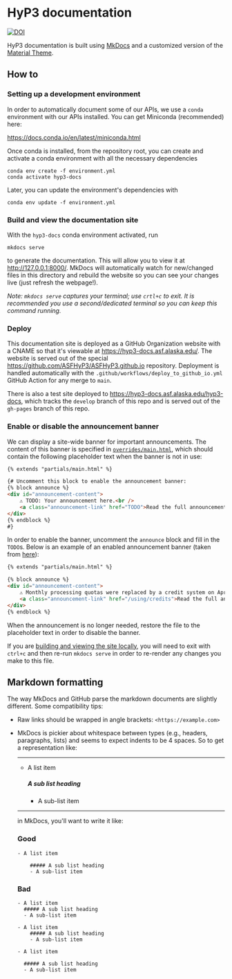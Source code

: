 # HyP3 documentation

[![DOI](https://zenodo.org/badge/DOI/10.5281/zenodo.4646138.svg)](https://doi.org/10.5281/zenodo.4646138)

HyP3 documentation is built using [MkDocs](https://www.mkdocs.org/) and a customized version of the
[Material Theme](https://squidfunk.github.io/mkdocs-material/).

## How to

### Setting up a development environment

In order to automatically document some of our APIs, we use a `conda` environment
with our APIs installed. You can get Miniconda (recommended) here:

<https://docs.conda.io/en/latest/miniconda.html>

Once conda is installed, from the repository root, you can create and activate a 
conda environment with all the necessary dependencies

```
conda env create -f environment.yml
conda activate hyp3-docs
```

Later, you can update the environment's dependencies with

```
conda env update -f environment.yml
```

### Build and view the documentation site

With the `hyp3-docs` conda environment activated, run

```
mkdocs serve
```

to generate the documentation. This will allow you to view it at <http://127.0.0.1:8000/>.
MkDocs will automatically watch for new/changed files in this directory and
rebuild the website so you can see your changes live (just refresh the webpage!).

*Note: `mkdocs serve` captures your terminal; use `crtl+c` to exit. It is recommended you
use a second/dedicated terminal so you can keep this command running.*

### Deploy

This documentation site is deployed as a GitHub Organization website with a CNAME
so that it's viewable at <https://hyp3-docs.asf.alaska.edu/>. The website is served
out of the special <https://github.com/ASFHyP3/ASFHyP3.github.io> repository. Deployment
is handled automatically with the `.github/workflows/deploy_to_github_io.yml` GitHub
Action for any merge to `main`.

There is also a test site deployed to <https://hyp3-docs.asf.alaska.edu/hyp3-docs>, which
tracks the `develop` branch of this repo and is served out of the `gh-pages` branch
of this repo.

### Enable or disable the announcement banner

We can display a site-wide banner for important announcements.
The content of this banner is specified in [`overrides/main.html`](overrides/main.html),
which should contain the following placeholder text when the banner is not in use:

```html
{% extends "partials/main.html" %}

{# Uncomment this block to enable the announcement banner:
{% block announce %}
<div id="announcement-content">
    ⚠️ TODO: Your announcement here.<br />
    <a class="announcement-link" href="TODO">Read the full announcement.</a>
</div>
{% endblock %}
#}
```

In order to enable the banner, uncomment the `announce` block and fill in the `TODO`s.
Below is an example of an enabled announcement banner
(taken from [here](https://github.com/ASFHyP3/hyp3-docs/blob/99c0d2294f1be1249e23880b7a849f13fa99a021/overrides/main.html)):

```html
{% extends "partials/main.html" %}

{% block announce %}
<div id="announcement-content">
    ⚠️ Monthly processing quotas were replaced by a credit system on April 1st.<br />
    <a class="announcement-link" href="/using/credits">Read the full announcement.</a>
</div>
{% endblock %}
```

When the announcement is no longer needed, restore the file to the placeholder text in order to disable the banner.

If you are [building and viewing the site locally](#build-and-view-the-documentation-site),
you will need to exit with `ctrl+c` and then re-run `mkdocs serve`
in order to re-render any changes you make to this file.

## Markdown formatting

The way MkDocs and GitHub parse the markdown documents are slightly different. Some compatibility tips:

* Raw links should be wrapped in angle brackets: `<https://example.com>`
* MkDocs is pickier about whitespace between types (e.g., headers, paragraphs, lists) and seems to 
expect indents to be 4 spaces. So to get a representation like:

    <hr/>
    
    - A list item
    
         ##### A sub list heading
        - A sub-list item
    
    <hr/>
      
    in MkDocs, you'll want to write it like: 
        
    ### Good
    ```
    - A list item
    
        ##### A sub list heading
        - A sub-list item
    ```
    
    ### Bad
    ```
    - A list item
      ##### A sub list heading
      - A sub-list item
    ```
    
    ```
    - A list item
        ##### A sub list heading
        - A sub-list item
    ```
    
    ```
    - A list item
    
      ##### A sub list heading
      - A sub-list item
    ```
